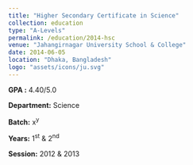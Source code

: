 ```yaml
---
title: "Higher Secondary Certificate in Science"
collection: education
type: "A-Levels"
permalink: /education/2014-hsc
venue: "Jahangirnagar University School & College"
date: 2014-06-05
location: "Dhaka, Bangladesh"
logo: "assets/icons/ju.svg"
---
```


**GPA :** 4.40/5.0

**Department:** Science

**Batch:** x<sup>y</sup>

**Years:** 1<sup>st</sup> & 2<sup>nd</sup>

**Session:** 2012 & 2013




